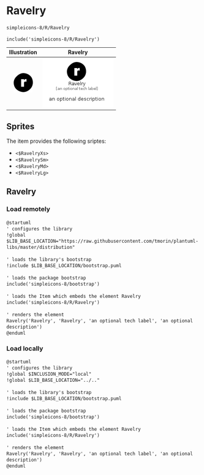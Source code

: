 # Ravelry


```text
simpleicons-8/R/Ravelry
```

```text
include('simpleicons-8/R/Ravelry')
```



| Illustration | Ravelry |
| :---: | :---: |
| ![illustration for Illustration](../../simpleicons-8/R/Ravelry.png) | ![illustration for Ravelry](../../simpleicons-8/R/Ravelry.Local.png) |



## Sprites
The item provides the following sriptes:

- `<$RavelryXs>`
- `<$RavelrySm>`
- `<$RavelryMd>`
- `<$RavelryLg>`





## Ravelry

### Load remotely
```plantuml
@startuml
' configures the library
!global $LIB_BASE_LOCATION="https://raw.githubusercontent.com/tmorin/plantuml-libs/master/distribution"

' loads the library's bootstrap
!include $LIB_BASE_LOCATION/bootstrap.puml

' loads the package bootstrap
include('simpleicons-8/bootstrap')

' loads the Item which embeds the element Ravelry
include('simpleicons-8/R/Ravelry')

' renders the element
Ravelry('Ravelry', 'Ravelry', 'an optional tech label', 'an optional description')
@enduml
```

### Load locally
```plantuml
@startuml
' configures the library
!global $INCLUSION_MODE="local"
!global $LIB_BASE_LOCATION="../.."

' loads the library's bootstrap
!include $LIB_BASE_LOCATION/bootstrap.puml

' loads the package bootstrap
include('simpleicons-8/bootstrap')

' loads the Item which embeds the element Ravelry
include('simpleicons-8/R/Ravelry')

' renders the element
Ravelry('Ravelry', 'Ravelry', 'an optional tech label', 'an optional description')
@enduml
```


